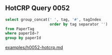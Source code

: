 
## HotCRP Query 0052
```sql
select group_concat(' ', tag, '#', tagIndex
                    order by tag separator '')
from PaperTag
where paperId=?
group by paperId
```
[examples/h0052-hotcrp.md](/examples/h0052-hotcrp.md)